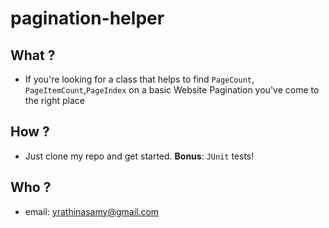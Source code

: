 # pagination-helper

## What ?
* If you're looking for a class that helps to find `PageCount`, `PageItemCount`,`PageIndex` on a basic Website Pagination you've come to the right place

## How ?
* Just clone my repo and get started. **Bonus**: `JUnit` tests!

## Who ?
* email: yrathinasamy@gmail.com
